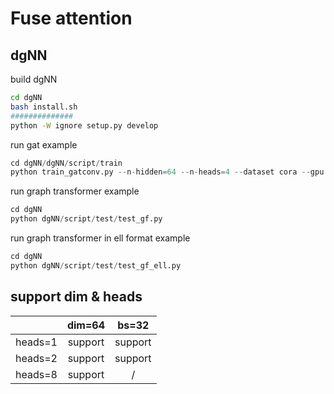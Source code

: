 # Fuse attention

## dgNN

build dgNN

```bash
cd dgNN
bash install.sh
##############
python -W ignore setup.py develop
```

run gat example

```python
cd dgNN/dgNN/script/train
python train_gatconv.py --n-hidden=64 --n-heads=4 --dataset cora --gpu 0
```

run graph transformer example

```python
cd dgNN
python dgNN/script/test/test_gf.py
```

run graph transformer in ell format example 

```python
cd dgNN
python dgNN/script/test/test_gf_ell.py
```

## support dim & heads

|        | dim=64 |  bs=32  |
| :-----: | :-----: | :-----: |
| heads=1 | support | support |
| heads=2 | support | support |
| heads=8 | support |    /    |
